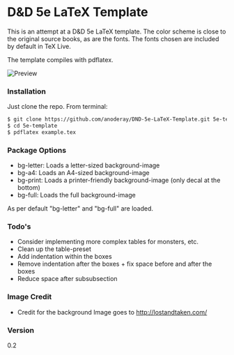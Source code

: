 # D&D 5e LaTeX Template

This is an attempt at a D&D 5e LaTeX template. The color scheme is close to the original source books, as are the fonts. The fonts chosen are included by default in TeX Live.

The template compiles with pdflatex.

![Preview](https://github.com/anoderay/DND-5e-LaTeX-Template/raw/master/scrot.png)


### Installation

Just clone the repo. From terminal:

```sh
$ git clone https://github.com/anoderay/DND-5e-LaTeX-Template.git 5e-template
$ cd 5e-template
$ pdflatex example.tex
```

### Package Options
- bg-letter: Loads a letter-sized background-image
- bg-a4: Loads an A4-sized background-image
- bg-print: Loads a printer-friendly background-image (only decal at the bottom)
- bg-full: Loads the full background-image 

As per default "bg-letter" and "bg-full" are loaded.

### Todo's

 - Consider implementing more complex tables for monsters, etc.
 - Clean up the table-preset
 - Add indentation within the boxes
 - Remove indentation after the boxes + fix space before and after the boxes
 - Reduce space after subsubsection

### Image Credit

 - Credit for the background Image goes to http://lostandtaken.com/
 
### Version
0.2
